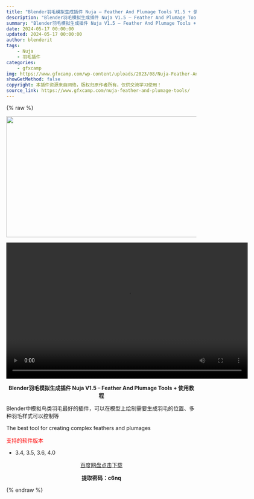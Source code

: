 ```yaml
---
title: "Blender羽毛模拟生成插件 Nuja – Feather And Plumage Tools V1.5 + 使用教程"
description: "Blender羽毛模拟生成插件 Nuja V1.5 – Feather And Plumage Tools + 使用教程 Blender中模拟鸟类羽毛最好的插件，可以在模型上绘制需要生成羽..."
summary: "Blender羽毛模拟生成插件 Nuja V1.5 – Feather And Plumage Tools + 使用教程 Blender中模拟鸟类羽毛最好的插件，可以在模型上绘制需要生成羽..."
date: 2024-05-17 00:00:00
updated: 2024-05-17 00:00:00
author: blenderit
tags: 
    - Nuja
    - 羽毛插件
categories:
    - gfxcamp
img: https://www.gfxcamp.com/wp-content/uploads/2023/08/Nuja-Feather-And-Plumage-Tools.jpg
showGetMethod: false
copyright: 本插件资源来自网络，版权归原作者所有，仅供交流学习使用！
source_link: https://www.gfxcamp.com/nuja-feather-and-plumage-tools/
---
```


{% raw %}
<div><p><img decoding="async" class="aligncenter size-full wp-image-114070" src="https://www.gfxcamp.com/wp-content/uploads/2023/08/Nuja-Feather-And-Plumage-Tools.jpg" data-src="https://www.gfxcamp.com/wp-content/uploads/2023/08/Nuja-Feather-And-Plumage-Tools.jpg" alt="" width="640" height="320" data-srcset="https://www.gfxcamp.com/wp-content/uploads/2023/08/Nuja-Feather-And-Plumage-Tools.jpg 640w, https://www.gfxcamp.com/wp-content/uploads/2023/08/Nuja-Feather-And-Plumage-Tools-150x75.jpg 150w" data-sizes="(max-width: 640px) 100vw, 640px"><br>
</p><center><div style="width: 640px;" class="wp-video"><!--[if lt IE 9]><script>document.createElement('video');</script><![endif]-->
<video class="wp-video-shortcode" id="video-114108-1" width="640" height="360" preload="true" controls="controls"><source type="video/mp4" src="http://cloud.video.taobao.com/play/u/null/p/1/e/6/t/1/421013528037.mp4?_=1"></source><a href="http://cloud.video.taobao.com/play/u/null/p/1/e/6/t/1/421013528037.mp4">http://cloud.video.taobao.com/play/u/null/p/1/e/6/t/1/421013528037.mp4</a></video></div></center><p style="text-align: center;"><strong>Blender羽毛模拟生成插件 Nuja V1.5 – Feather And Plumage Tools + 使用教程</strong></p><p>Blender中模拟鸟类羽毛最好的插件，可以在模型上绘制需要生成羽毛的位置、多种羽毛样式可以控制等</p><p>The best tool for creating complex feathers and plumages</p><p><span style="color: #ff0000;">支持的软件版本</span></p><ul>
<li>3.4, 3.5, 3.6, 4.0</li>
</ul><p style="text-align: center;"><a class="maxbutton-3 maxbutton maxbutton-baidu" target="_blank" rel="noopener" href="https://pan.baidu.com/s/1y28ypX0o34beyeZ9Si8CvQ?pwd=c6nq"><span class="mb-text">百度网盘点击下载</span></a></p><p style="text-align: center;"><strong>提取密码：c6nq</strong></p></div>
<div style="display: none">gfxcamp</div>
{% endraw %}